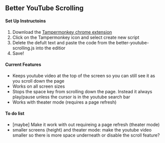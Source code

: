 ## Better YouTube Scrolling

#### Set Up Instructoins
1. Download the [Tampermonkey chrome extension](https://chrome.google.com/webstore/detail/tampermonkey/dhdgffkkebhmkfjojejmpbldmpobfkfo)
2. Click on the Tampermonkey icon and select create new script
3. Delete the defult text and paste the code from the better-youtube-scrolling.js into the editior
4. Save!

#### Current Features
* Keeps youtube video at the top of the screen so you can still see it as you scroll down the page
* Works on all screen sizes
* Stops the space key from scrolling down the page. Instead it always play/pause unless the cursor is in the youtube search bar
* Works with theater mode (requires a page refresh)

#### To do list
* [maybe] Make it work with out requireing a page refresh (theater mode)
* smaller screens (height) and theater mode: make the youtube video smaller so there is more space underneath or disable the scroll feature?